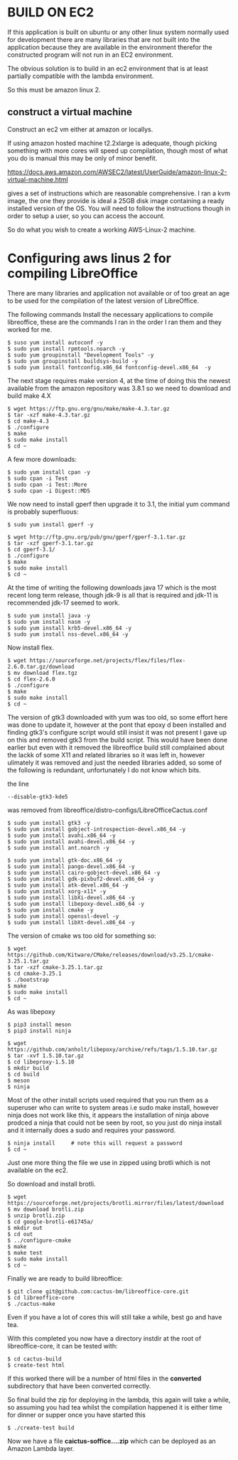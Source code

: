 # BUILD ON EC2

If this application is built on ubuntu or any other linux system normally used for
development there are many libraries that are not built into the application 
because they are available in the environment therefor the constructed program will
not run in an EC2 environment.

The obvious solution is to build in an ec2 environment that is at least partially
compatible with the lambda environment.

So this must be amazon linux 2.

## construct a virtual machine

Construct an ec2 vm either at amazon or locallys.

If using amazon hosted machine t2.2xlarge is adequate, though picking something with
more cores will speed up compilation, though most of what you do is manual this may be
only of minor benefit.

https://docs.aws.amazon.com/AWSEC2/latest/UserGuide/amazon-linux-2-virtual-machine.html

gives a set of instructions which are reasonable comprehensive. I ran a kvm image,
the one they provide is ideal a 25GB disk image containing a ready installed version
of the OS. You will need to follow the instructions though in order to setup a user,
so you can access the account.

So do what you wish to create a working AWS-Linux-2 machine.

# Configuring aws linus 2 for compiling LibreOffice

There are many libraries and application not available or of too great an age to be
used for the compilation of the latest version of LibreOffice.

The following commands Install the necessary applications to compile libreoffice,
these are the commands I ran in the order I ran them and they worked for me.

```
$ suso yum install autoconf -y
$ sudo yum install rpmtools.noarch -y
$ sudo yum groupinstall "Development Tools" -y
$ sudo yum groupinstall buildsys-build -y
$ sudo yum install fontconfig.x86_64 fontconfig-devel.x86_64  -y
```
The next stage requires make version 4, at the time of doing this the newest available
from the amazon repository was 3.8.1 so we need to download and build make 4.X

```
$ wget https://ftp.gnu.org/gnu/make/make-4.3.tar.gz
$ tar -xzf make-4.3.tar.gz
$ cd make-4.3
$ ./configure
$ make
$ sudo make install
$ cd ~
```
A few more downloads:
```
$ sudo yum install cpan -y
$ sudo cpan -i Test
$ sudo cpan -i Test::More
$ sudo cpan -i Digest::MD5
```

We now need to install gperf then upgrade it to 3.1, the initial yum command is
probably superfluous:

```
$ sudo yum install gperf -y

$ wget http://ftp.gnu.org/pub/gnu/gperf/gperf-3.1.tar.gz
$ tar -xzf gperf-3.1.tar.gz 
$ cd gperf-3.1/
$ ./configure
$ make
$ sudo make install
$ cd ~
```

At the time of writing the following downloads java 17 which is the most recent
long term release, though jdk-9 is all that is required and jdk-11 is recommended
jdk-17 seemed to work.
```
$ sudo yum install java -y
$ sudo yum install nasm -y
$ sudo yum install krb5-devel.x86_64 -y
$ sudo yum install nss-devel.x86_64 -y
```

Now install flex.
```
$ wget https://sourceforge.net/projects/flex/files/flex-2.6.0.tar.gz/download
$ mv download flex.tgz
$ cd flex-2.6.0
$ ./configure
$ make
$ sudo make install
$ cd ~
```

The version of gtk3 downloaded with yum was too old, so some effort here was done
to update it, however at the pont that epoxy d been installed and finding gtk3's configure
script  would still insist it was not present I gave up on this and removed gtk3
from the build script.  This would have been done earlier but even with it removed
the libreoffice build still complained about the lackk of some X11 and related
libraries so it was left in, however ulimately it was removed and just the needed
libraries added, so some of the following is redundant, unfortunately I do not
know which bits.

the line
```
--disable-gtk3-kde5
```
was removed from libreoffice/distro-configs/LibreOfficeCactus.conf

```
$ sudo yum install gtk3 -y
$ sudo yum install gobject-introspection-devel.x86_64 -y
$ sudo yum install avahi.x86_64 -y
$ sudo yum install avahi-devel.x86_64 -y
$ sudo yum install ant.noarch -y

$ sudo yum install gtk-doc.x86_64 -y
$ sudo yum install pango-devel.x86_64 -y
$ sudo yum install cairo-gobject-devel.x86_64 -y
$ sudo yum install gdk-pixbuf2-devel.x86_64 -y
$ sudo yum install atk-devel.x86_64 -y
$ sudo yum install xorg-x11* -y
$ sudo yum install libXi-devel.x86_64 -y
$ sudo yum install libepoxy-devel.x86_64 -y
$ sudo yum install cmake -y
$ sudo yum install openssl-devel -y
$ sudo yum install libXt-devel.x86_64 -y
```

The version of cmake ws too old for something so:
```
$ wget https://github.com/Kitware/CMake/releases/download/v3.25.1/cmake-3.25.1.tar.gz
$ tar -xzf cmake-3.25.1.tar.gz
$ cd cmake-3.25.1
$ ./bootstrap
$ make
$ sudo make install
$ cd ~
```
As was libepoxy

```
$ pip3 install meson
$ pip3 install ninja

$ wget https://github.com/anholt/libepoxy/archive/refs/tags/1.5.10.tar.gz
$ tar -xvf 1.5.10.tar.gz
$ cd libeproxy-1.5.10
$ mkdir build
$ cd build
$ meson
$ ninja
```
Most of the other install scripts used required that you run them as a superuser
who can write to system areas i.e sudo make install, however ninja does not work
like this, it appears the installation of ninja above prodced a ninja that could
not be seen by root, so you just do ninja install and it internally does a sudo
and requires your password.
```
$ ninja install     # note this will request a password
$ cd ~
```

Just one more thing the file we use in zipped using brotli which is not available
on the ec2.

So download and install brotli.

```
$ wget https://sourceforge.net/projects/brotli.mirror/files/latest/download
$ mv download brotli.zip
$ unzip brotli.zip
$ cd google-brotli-e61745a/
$ mkdir out
$ cd out
$ ../configure-cmake 
$ make
$ make test
$ sudo make install
$ cd ~
```

Finally we are ready to build libreoffice:
```
$ git clone git@github.com:cactus-bm/libreoffice-core.git
$ cd libreoffice-core
$ ./cactus-make
```
Even if you have a lot of cores this will still take a while, best go and have tea.

With this completed you now have a directory instdir at the root of libreoffice-core,
it can be tested with:

```
$ cd cactus-build
$ create-test html
```

If this worked there will be a number of html files in the __converted__ subdirectory 
that have been converted correctly.

So final build the zip for deploying in the lambda, this again will take a while,
so assuming you had tea whilst the compilation happened it is either time for dinner 
or supper once you have started this

```
$ ./create-test build
```

Now we have a file __caictus-soffice....zip__ which can be deployed as an Amazon Lambda layer.


